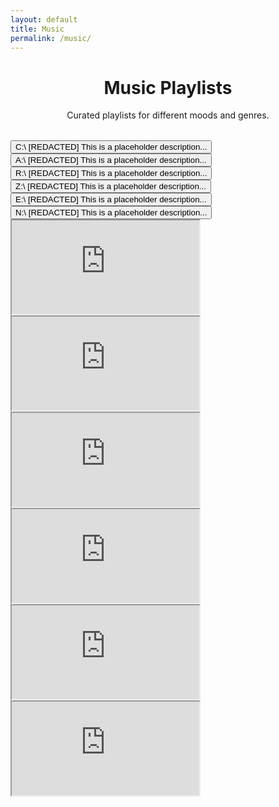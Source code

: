 ```yaml
---
layout: default
title: Music
permalink: /music/
---
```


<div class="main-content">
  <div class="glass-card" style="margin-bottom: 2rem;">
    <header class="page-header" style="margin-bottom: 0;">
      <h1>Music Playlists</h1>
      <p>Curated playlists for different moods and genres.</p>
    </header>
  </div>

  <div id="playlist-buttons">
    <button class="glass-button" data-playlist="1">
      <span>C:\ [REDACTED] </span>
      <span>This is a placeholder description...</span>
    </button>
    <button class="glass-button" data-playlist="2">
      <span>A:\ [REDACTED] </span>
      <span>This is a placeholder description...</span>
    </button>
    <button class="glass-button" data-playlist="3">
      <span>R:\ [REDACTED]</span>
      <span>This is a placeholder description...</span>
    </button>
    <button class="glass-button" data-playlist="4">
      <span>Z:\ [REDACTED]</span>
      <span>This is a placeholder description...</span>
    </button>
    <button class="glass-button" data-playlist="5">
      <span>E:\ [REDACTED]</span>
      <span>This is a placeholder description...</span>
    </button>
    <button class="glass-button" data-playlist="6">
      <span>N:\ [REDACTED]</span>
      <span>This is a placeholder description...</span>
    </button>
  </div>

  <div class="glass-panel" style="min-height: 400px; position: relative;">
    <div class="spotify-player active" id="spotify-player-1">
      <iframe src="https://open.spotify.com/embed/playlist/2FBwEzxQjsxv64JChoNuJS" allow="encrypted-media"></iframe>
    </div>
    <div class="spotify-player" id="spotify-player-2">
      <iframe src="https://open.spotify.com/embed/playlist/6mjiGvDpxeLCG2KskJTBwi" allow="encrypted-media"></iframe>
    </div>
    <div class="spotify-player" id="spotify-player-3">
      <iframe src="https://open.spotify.com/embed/playlist/4QV72DSVPUqH211VrwEhcG" allow="encrypted-media"></iframe>
    </div>
    <div class="spotify-player" id="spotify-player-4">
      <iframe src="https://open.spotify.com/embed/playlist/69eDWxuTvpgFsw76XPti17" allow="encrypted-media"></iframe>
    </div>
    <div class="spotify-player" id="spotify-player-5">
      <iframe src="https://open.spotify.com/embed/playlist/2YofAall8io9JBtY6eHN1q" allow="encrypted-media"></iframe>
    </div>
    <div class="spotify-player" id="spotify-player-6">
      <iframe src="https://open.spotify.com/embed/playlist/1JTOk3S05pndnlDdDz1quk" allow="encrypted-media"></iframe>
    </div>
  </div>
</div> 